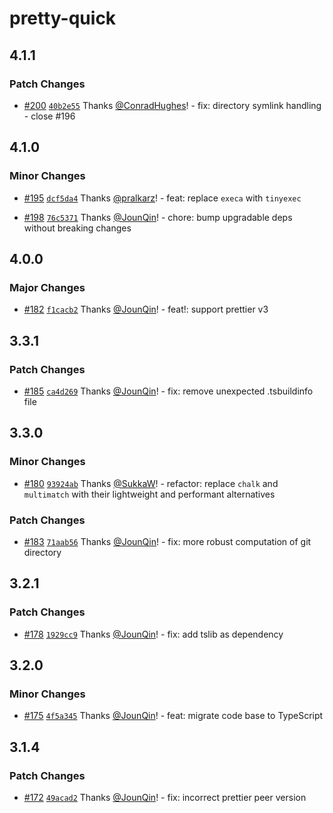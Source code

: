 # pretty-quick

## 4.1.1

### Patch Changes

- [#200](https://github.com/prettier/pretty-quick/pull/200) [`40b2e55`](https://github.com/prettier/pretty-quick/commit/40b2e55aa45c036d3f1650e2862e1ca0bc186469) Thanks [@ConradHughes](https://github.com/ConradHughes)! - fix: directory symlink handling - close #196

## 4.1.0

### Minor Changes

- [#195](https://github.com/prettier/pretty-quick/pull/195) [`dcf5da4`](https://github.com/prettier/pretty-quick/commit/dcf5da46ce517547077f5b2d9b0519e6676361d7) Thanks [@pralkarz](https://github.com/pralkarz)! - feat: replace `execa` with `tinyexec`

- [#198](https://github.com/prettier/pretty-quick/pull/198) [`76c5371`](https://github.com/prettier/pretty-quick/commit/76c5371adbf7956e9514592020759c9cdb16945f) Thanks [@JounQin](https://github.com/JounQin)! - chore: bump upgradable deps without breaking changes

## 4.0.0

### Major Changes

- [#182](https://github.com/prettier/pretty-quick/pull/182) [`f1cacb2`](https://github.com/prettier/pretty-quick/commit/f1cacb21c3a69cb50c34b716f59db4d746849c60) Thanks [@JounQin](https://github.com/JounQin)! - feat!: support prettier v3

## 3.3.1

### Patch Changes

- [#185](https://github.com/prettier/pretty-quick/pull/185) [`ca4d269`](https://github.com/prettier/pretty-quick/commit/ca4d269328fa6cbca651060f9af5a7e48c3abc02) Thanks [@JounQin](https://github.com/JounQin)! - fix: remove unexpected .tsbuildinfo file

## 3.3.0

### Minor Changes

- [#180](https://github.com/prettier/pretty-quick/pull/180) [`93924ab`](https://github.com/prettier/pretty-quick/commit/93924ab962ea94cc21f0ea6464a01b9f65543eb6) Thanks [@SukkaW](https://github.com/SukkaW)! - refactor: replace `chalk` and `multimatch` with their lightweight and performant alternatives

### Patch Changes

- [#183](https://github.com/prettier/pretty-quick/pull/183) [`71aab56`](https://github.com/prettier/pretty-quick/commit/71aab568495773cb3b9a683b79e6f20294ed585a) Thanks [@JounQin](https://github.com/JounQin)! - fix: more robust computation of git directory

## 3.2.1

### Patch Changes

- [#178](https://github.com/prettier/pretty-quick/pull/178) [`1929cc9`](https://github.com/prettier/pretty-quick/commit/1929cc96fe0210c6fc44015c996ccd9c7eabd7fc) Thanks [@JounQin](https://github.com/JounQin)! - fix: add tslib as dependency

## 3.2.0

### Minor Changes

- [#175](https://github.com/prettier/pretty-quick/pull/175) [`4f5a345`](https://github.com/prettier/pretty-quick/commit/4f5a345f932a33c99da54f38dfbf78f2b23ae773) Thanks [@JounQin](https://github.com/JounQin)! - feat: migrate code base to TypeScript

## 3.1.4

### Patch Changes

- [#172](https://github.com/prettier/pretty-quick/pull/172) [`49acad2`](https://github.com/prettier/pretty-quick/commit/49acad2abcf327a892eee0cef5d96ec94788414a) Thanks [@JounQin](https://github.com/JounQin)! - fix: incorrect prettier peer version
